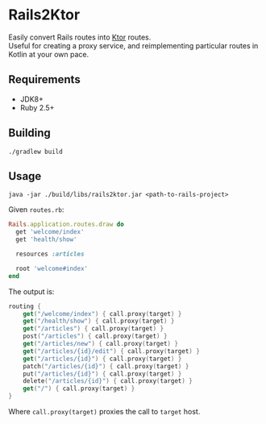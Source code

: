 # Rails2Ktor
Easily convert Rails routes into [Ktor](https://ktor.io/) routes.  
Useful for creating a proxy service, and reimplementing particular routes in Kotlin at your own pace.

## Requirements
* JDK8+
* Ruby 2.5+

## Building
```
./gradlew build
```

## Usage
```
java -jar ./build/libs/rails2ktor.jar <path-to-rails-project>
```

Given `routes.rb`:
```ruby
Rails.application.routes.draw do
  get 'welcome/index'
  get 'health/show'

  resources :articles

  root 'welcome#index'
end
```

The output is:
```kotlin
routing {
    get("/welcome/index") { call.proxy(target) }
    get("/health/show") { call.proxy(target) }
    get("/articles") { call.proxy(target) }
    post("/articles") { call.proxy(target) }
    get("/articles/new") { call.proxy(target) }
    get("/articles/{id}/edit") { call.proxy(target) }
    get("/articles/{id}") { call.proxy(target) }
    patch("/articles/{id}") { call.proxy(target) }
    put("/articles/{id}") { call.proxy(target) }
    delete("/articles/{id}") { call.proxy(target) }
    get("/") { call.proxy(target) }
}
```

Where `call.proxy(target)` proxies the call to `target` host.